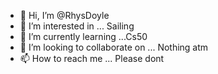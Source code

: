 - 👋 Hi, I’m @RhysDoyle
- 👀 I’m interested in ... Sailing
- 🌱 I’m currently learning ...Cs50
- 💞️ I’m looking to collaborate on ... Nothing atm
- 📫 How to reach me ... Please dont

